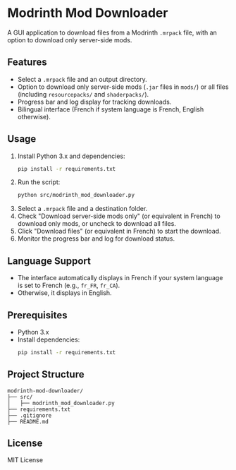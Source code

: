 # Modrinth Mod Downloader

A GUI application to download files from a Modrinth `.mrpack` file, with an option to download only server-side mods.

## Features
- Select a `.mrpack` file and an output directory.
- Option to download only server-side mods (`.jar` files in `mods/`) or all files (including `resourcepacks/` and `shaderpacks/`).
- Progress bar and log display for tracking downloads.
- Bilingual interface (French if system language is French, English otherwise).

## Usage
1. Install Python 3.x and dependencies:
   ```bash
   pip install -r requirements.txt
   ```
2. Run the script:
   ```bash
   python src/modrinth_mod_downloader.py
   ```
3. Select a `.mrpack` file and a destination folder.
4. Check "Download server-side mods only" (or equivalent in French) to download only mods, or uncheck to download all files.
5. Click "Download files" (or equivalent in French) to start the download.
6. Monitor the progress bar and log for download status.

## Language Support
- The interface automatically displays in French if your system language is set to French (e.g., `fr_FR`, `fr_CA`).
- Otherwise, it displays in English.

## Prerequisites
- Python 3.x
- Install dependencies:
  ```bash
  pip install -r requirements.txt
  ```

## Project Structure
```
modrinth-mod-downloader/
├── src/
│   ├── modrinth_mod_downloader.py
├── requirements.txt
├── .gitignore
├── README.md
```

## License
MIT License
